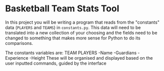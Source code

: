 # Basketball Team Stats Tool
In this project you will be writing a program that reads from the "constants" data (`PLAYERS` and `TEAMS`) in `constants.py`. This data will need to be translated into a new collection of your choosing and the fields need to be changed to something that makes more sense for Python to do its comparisons.

The constants variables are:
TEAM
PLAYERS
   -Name
   -Guardians
   -Experience
   -Height
These will be organised and displayed based on the user inputted commands, guided by the interface
